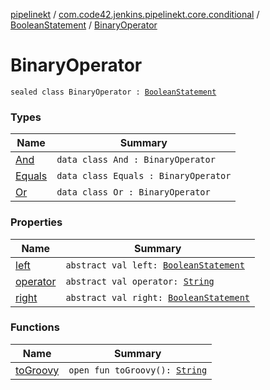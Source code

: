 [pipelinekt](../../../index.md) / [com.code42.jenkins.pipelinekt.core.conditional](../../index.md) / [BooleanStatement](../index.md) / [BinaryOperator](./index.md)

# BinaryOperator

`sealed class BinaryOperator : `[`BooleanStatement`](../index.md)

### Types

| Name | Summary |
|---|---|
| [And](-and/index.md) | `data class And : BinaryOperator` |
| [Equals](-equals/index.md) | `data class Equals : BinaryOperator` |
| [Or](-or/index.md) | `data class Or : BinaryOperator` |

### Properties

| Name | Summary |
|---|---|
| [left](left.md) | `abstract val left: `[`BooleanStatement`](../index.md) |
| [operator](operator.md) | `abstract val operator: `[`String`](https://kotlinlang.org/api/latest/jvm/stdlib/kotlin/-string/index.html) |
| [right](right.md) | `abstract val right: `[`BooleanStatement`](../index.md) |

### Functions

| Name | Summary |
|---|---|
| [toGroovy](to-groovy.md) | `open fun toGroovy(): `[`String`](https://kotlinlang.org/api/latest/jvm/stdlib/kotlin/-string/index.html) |
